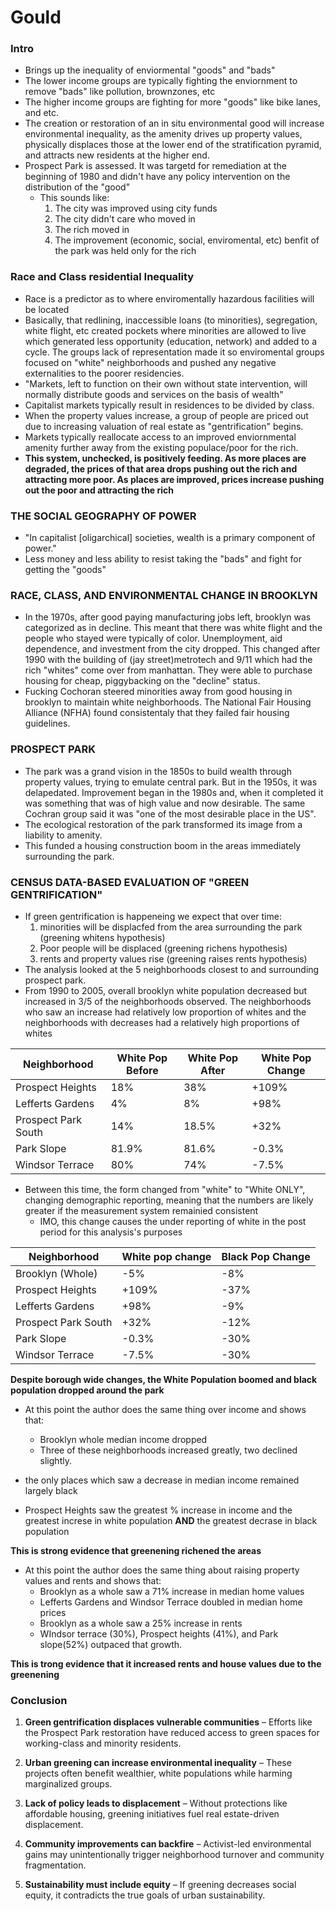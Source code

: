 # Gould

### Intro
- Brings up the inequality of enviormental "goods" and "bads"
- The lower income groups are typically fighting the enviornment to remove "bads" like pollution, brownzones, etc
- The higher income groups are fighting for more "goods" like bike lanes, and etc.
- The creation or restoration of an in situ environmental good will increase environmental inequality, as the amenity drives up property values, physically displaces those at the lower end of the stratification pyramid, and attracts new residents at the higher end.
- Prospect Park is assessed. It was targetd for remediation at the beginning of 1980 and didn't have any policy intervention on the distribution of the "good"
    - This sounds like:
        1. The city was improved using city funds
        2. The city didn't care who moved in
        3. The rich moved in
        4. The improvement (economic, social, enviromental, etc) benfit of the park was held only for the rich

### Race and Class residential Inequality
- Race is a predictor as to where enviromentally hazardous facilities will be located
- Basically, that redlining, inaccessible loans (to minorities), segregation, white flight, etc created pockets where minorities are allowed to live which generated less opportunity (education, network) and added to a cycle. The groups lack of representation made it so enviromental groups focused on "white" neighborhoods and pushed any negative externalities to the poorer residencies.
- "Markets, left to function on their own without state intervention, will normally distribute goods and services on the basis of wealth"
- Capitalist markets typically result in residences to be divided by class.
- When the property values increase, a group of people are priced out due to increasing valuation of real estate as "gentrification" begins.
- Markets typically reallocate access to an improved enviornmental amenity further away from the existing populace/poor for the rich.
- **This system, unchecked, is positively feeding. As more places are degraded, the prices of that area drops pushing out the rich and attracting more poor. As places are improved, prices increase pushing out the poor and attracting the rich**

### THE SOCIAL GEOGRAPHY OF POWER
- "In capitalist [oligarchical] societies, wealth is a primary component of power."
- Less money and less ability to resist taking the "bads" and fight for getting the "goods"

### RACE, CLASS, AND ENVIRONMENTAL CHANGE IN BROOKLYN
- In the 1970s, after good paying manufacturing jobs left, brooklyn was categorized as in decline. This meant that there was white flight and the people who stayed were typically of color. Unemployment, aid dependence, and investment from the city dropped. This changed after 1990 with the building of (jay street)metrotech and 9/11 which had the rich "whites" come over from manhattan. They were able to purchase housing for cheap, piggybacking on the "decline" status.
- Fucking Cochoran steered minorities away from good housing in brooklyn to maintain white neighborhoods. The National Fair Housing Alliance (NFHA) found consistentaly that they failed fair housing guidelines.

### PROSPECT PARK
- The park was a grand vision in the 1850s to build wealth through property values, trying to emulate central park. But in the 1950s, it was delapedated. Improvement began in the 1980s and, when it completed it was something that was of high value and now desirable. The same Cochran group said it was "one of the most desirable place in the US".
- The ecological restoration of the park transformed its image from a liability to amenity.
- This funded a housing construction boom in the areas immediately surrounding the park.


### CENSUS DATA-BASED EVALUATION OF "GREEN GENTRIFICATION"
- If green gentrification is happeneing we expect that over time:
    1. minorities will be displacfed from the area surrounding the park (greening whitens hypothesis)
    2. Poor people will be displaced (greening richens hypothesis)
    3. rents and property values rise (greening raises rents hypothesis)
- The analysis looked at the 5 neighborhoods closest to and surrounding prospect park.
- From 1990 to 2005, overall brooklyn white population decreased but increased in 3/5 of the neighborhoods observed. The neighborhoods who saw an increase had relatively low proportion of whites and the neighborhoods with decreases had a relatively high proportions of whites

| Neighborhood           | White Pop Before | White Pop After | White Pop Change       |
|------------------------|--------|-------|--------------|
| Prospect Heights       | 18%    | 38%   | +109%|
| Lefferts Gardens       | 4%     | 8%    | +98% |
| Prospect Park South    | 14%    | 18.5% | +32% |
| Park Slope             | 81.9%  | 81.6% | -0.3%|
| Windsor Terrace        | 80%    | 74%   | -7.5%|

- Between this time, the form changed from "white" to "White ONLY", changing demographic reporting, meaning that the numbers are likely greater if the measurement system remainied consistent
    - IMO, this change causes the under reporting of white in the post period for this analysis's purposes

| Neighborhood           | White pop change | Black Pop Change |
|------------------------|--------|-------|
| Brooklyn (Whole)       | -5%    | -8%     |
| Prospect Heights       |  +109% | -37%    |
| Lefferts Gardens       |  +98%  | -9%     |
| Prospect Park South    |  +32%  | -12%    |
| Park Slope             |  -0.3% | -30%    |
| Windsor Terrace        |  -7.5% | -30%    |

**Despite borough wide changes, the White Population boomed and black population dropped around the park**

- At this point the author does the same thing over income and shows that:
    - Brooklyn whole median income dropped
    - Three of these neighborhoods increased greatly, two declined slightly. 

- the only places which saw a decrease in median income remained largely black
- Prospect Heights saw the greatest % increase in income and the greatest increse in white population **AND** the greatest decrase in black population

**This is strong evidence that greenening richened the areas**

- At this point the author does the same thing about raising property values and rents and shows that:
    - Brooklyn as a whole saw a 71% increase in median home values
    - Lefferts Gardens and Windsor Terrace doubled in median home prices
    - Brooklyn as a whole saw a 25% increase in rents
    - WIndsor terrace (30%), Prospect heights (41%), and Park slope(52%) outpaced that growth.

**This is trong evidence that it increased rents and house values due to the greenening**

### Conclusion

1. **Green gentrification displaces vulnerable communities** – Efforts like the Prospect Park restoration have reduced access to green spaces for working-class and minority residents.

2. **Urban greening can increase environmental inequality** – These projects often benefit wealthier, white populations while harming marginalized groups.

3. **Lack of policy leads to displacement** – Without protections like affordable housing, greening initiatives fuel real estate-driven displacement.

4. **Community improvements can backfire** – Activist-led environmental gains may unintentionally trigger neighborhood turnover and community fragmentation.

5. **Sustainability must include equity** – If greening decreases social equity, it contradicts the true goals of urban sustainability.